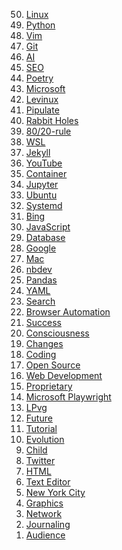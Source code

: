 <ol start='50' reversed>
<li><a href="/linux/">Linux</a></li>
<li><a href="/python/">Python</a></li>
<li><a href="/vim/">Vim</a></li>
<li><a href="/git/">Git</a></li>
<li><a href="/ai/">AI</a></li>
<li><a href="/seo/">SEO</a></li>
<li><a href="/poetry/">Poetry</a></li>
<li><a href="/microsoft/">Microsoft</a></li>
<li><a href="/levinux/">Levinux</a></li>
<li><a href="/pipulate/">Pipulate</a></li>
<li><a href="/rabbit-holes/">Rabbit Holes</a></li>
<li><a href="/80-20-rule/">80/20-rule</a></li>
<li><a href="/wsl/">WSL</a></li>
<li><a href="/jekyll/">Jekyll</a></li>
<li><a href="/youtube/">YouTube</a></li>
<li><a href="/container/">Container</a></li>
<li><a href="/jupyter/">Jupyter</a></li>
<li><a href="/ubuntu/">Ubuntu</a></li>
<li><a href="/systemd/">Systemd</a></li>
<li><a href="/bing/">Bing</a></li>
<li><a href="/javascript/">JavaScript</a></li>
<li><a href="/database/">Database</a></li>
<li><a href="/google/">Google</a></li>
<li><a href="/mac/">Mac</a></li>
<li><a href="/nbdev/">nbdev</a></li>
<li><a href="/panda/">Pandas</a></li>
<li><a href="/yaml/">YAML</a></li>
<li><a href="/search/">Search</a></li>
<li><a href="/browser-automation/">Browser Automation</a></li>
<li><a href="/success/">Success</a></li>
<li><a href="/consciousness/">Consciousness</a></li>
<li><a href="/change/">Changes</a></li>
<li><a href="/coding/">Coding</a></li>
<li><a href="/open-source/">Open Source</a></li>
<li><a href="/web-development/">Web Development</a></li>
<li><a href="/proprietary/">Proprietary</a></li>
<li><a href="/microsoft-playwright/">Microsoft Playwright</a></li>
<li><a href="/lpvg/">LPvg</a></li>
<li><a href="/future/">Future</a></li>
<li><a href="/tutorial/">Tutorial</a></li>
<li><a href="/evolution/">Evolution</a></li>
<li><a href="/child/">Child</a></li>
<li><a href="/twitter/">Twitter</a></li>
<li><a href="/html/">HTML</a></li>
<li><a href="/text-editor/">Text Editor</a></li>
<li><a href="/new-york-city/">New York City</a></li>
<li><a href="/graphic/">Graphics</a></li>
<li><a href="/network/">Network</a></li>
<li><a href="/journaling/">Journaling</a></li>
<li><a href="/audience/">Audience</a></li>
</ol>
